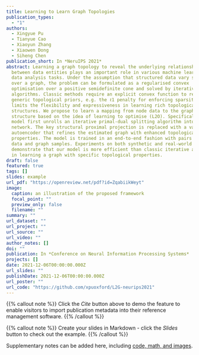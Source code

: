 ```yaml
---
title: Learning to Learn Graph Topologies
publication_types:
  - "1"
authors:
  - Xingyue Pu
  - Tianyue Cao
  - Xiaoyun Zhang
  - Xiaowen Dong
  - Siheng Chen
publication_short: In *NeruIPS 2021*
abstract: Learning a graph topology to reveal the underlying relationship
  between data entities plays an important role in various machine learning and
  data analysis tasks. Under the assumption that structured data vary smoothly
  over a graph, the problem can be formulated as a regularised convex
  optimisation over a positive semidefinite cone and solved by iterative
  algorithms. Classic methods require an explicit convex function to reflect
  generic topological priors, e.g. the ℓ1 penalty for enforcing sparsity, which
  limits the flexibility and expressiveness in learning rich topological
  structures. We propose to learn a mapping from node data to the graph
  structure based on the idea of learning to optimise (L2O). Specifically, our
  model first unrolls an iterative primal-dual splitting algorithm into a neural
  network. The key structural proximal projection is replaced with a variational
  autoencoder that refines the estimated graph with enhanced topological
  properties. The model is trained in an end-to-end fashion with pairs of node
  data and graph samples. Experiments on both synthetic and real-world data
  demonstrate that our model is more efficient than classic iterative algorithms
  in learning a graph with specific topological properties.
draft: false
featured: true
tags: []
slides: example
url_pdf: "https://openreview.net/pdf?id=ZqabiikWeyt"
image:
  caption: an illustration of the proposed framework
  focal_point: ""
  preview_only: false
  filename: ""
summary: ""
url_dataset: ""
url_project: ""
url_source: ""
url_video: ""
author_notes: []
doi: ""
publication: In *Conference on Neural Information Processing Systems*
projects: []
date: 2021-12-06T00:00:00.000Z
url_slides: ""
publishDate: 2021-12-06T00:00:00.000Z
url_poster: ""
url_code: "https://github.com/xpuoxford/L2G-neurips2021"
---
```


{{% callout note %}}
Click the *Cite* button above to demo the feature to enable visitors to import publication metadata into their reference management software.
{{% /callout %}}

{{% callout note %}}
Create your slides in Markdown - click the *Slides* button to check out the example.
{{% /callout %}}

Supplementary notes can be added here, including [code, math, and images](https://wowchemy.com/docs/writing-markdown-latex/).
